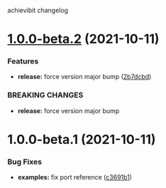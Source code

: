 achievibit changelog

# [1.0.0-beta.2](https://github.com/Kibibit/configit/compare/v1.0.0-beta.1...v1.0.0-beta.2) (2021-10-11)


### Features

* **release:** force version major bump ([2b7dcbd](https://github.com/Kibibit/configit/commit/2b7dcbd2c73133efababd4ca3437b8d60053ce80))


### BREAKING CHANGES

* **release:** force version major bump

# 1.0.0-beta.1 (2021-10-11)


### Bug Fixes

* **examples:** fix port reference ([c3691b1](https://github.com/Kibibit/configit/commit/c3691b1a72ddd31d612897f1809e865cdc20ace3))
